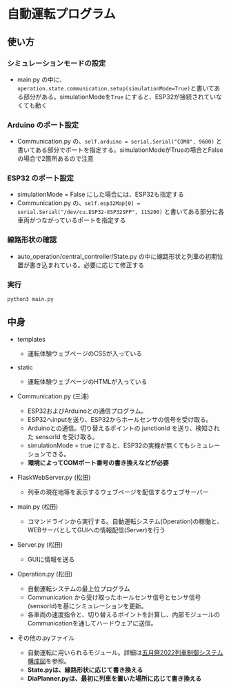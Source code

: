 # 自動運転プログラム
## 使い方
### シミュレーションモードの設定
- main.py の中に、`operation.state.communication.setup(simulationMode=True)`と書いてある部分がある。simulationModeを`True` にすると、ESP32が接続されていなくても動く

### Arduino のポート設定
- Communication.py の、`self.arduino = serial.Serial("COM8", 9600)` と書いてある部分でポートを指定する。simulationModeがTrueの場合とFalseの場合で2箇所あるので注意

### ESP32 のポート設定
- simulationMode = False にした場合には、ESP32も指定する
-  Communication.py の、`self.esp32Map[0] = serial.Serial("/dev/cu.ESP32-ESP32SPP", 115200)` と書いてある部分に各車両がつながっているポートを指定する

### 線路形状の確認
- auto_operation/central_controller/State.py の中に線路形状と列車の初期位置が書き込まれている。必要に応じて修正する

### 実行
```
python3 main.py
```

## 中身
- templates
  - 運転体験ウェブページのCSSが入っている

- static
  - 運転体験ウェブページのHTMLが入っている

- Communication.py (三浦)
  - ESP32およびArduinoとの通信プログラム。
  - ESP32へinputを送り、ESP32からホールセンサの信号を受け取る。
  - Arduinoとの通信。切り替えるポイントの junctionId を送り、検知された sensorId を受け取る。
  - simulationMode = true にすると、ESP32の実機が無くてもシミュレーションできる。
  - **環境によってCOMポート番号の書き換えなどが必要**
- FlaskWebServer.py (松田)
  - 列車の現在地等を表示するウェブページを配信するウェブサーバー
- main.py (松田)
  - コマンドラインから実行する。自動運転システム(Operation)の稼働と、WEBサーバとしてGUIへの情報配信(Server)を行う
- Server.py (松田)
  - GUIに情報を送る
- Operation.py (松田)
  - 自動運転システムの最上位プログラム
  - Communication から受け取ったホールセンサ信号とセンサ信号(sensorId)を基にシミュレーションを更新。
  - 各車両の速度指令と、切り替えるポイントを計算し、内部モジュールのCommunicationを通してハードウェアに送信。
- その他の.pyファイル
  - 自動運転に用いられるモジュール。詳細は[五月祭2022列車制御システム構成図](https://docs.google.com/presentation/d/1fT75t7o4gi9V8cbwn1BwtUComzHEs0q3-pRfCk-om7c/edit?usp=sharing)を参照。
  - **State.pyは、線路形状に応じて書き換える**
  - **DiaPlanner.pyは、最初に列車を置いた場所に応じて書き換える**
